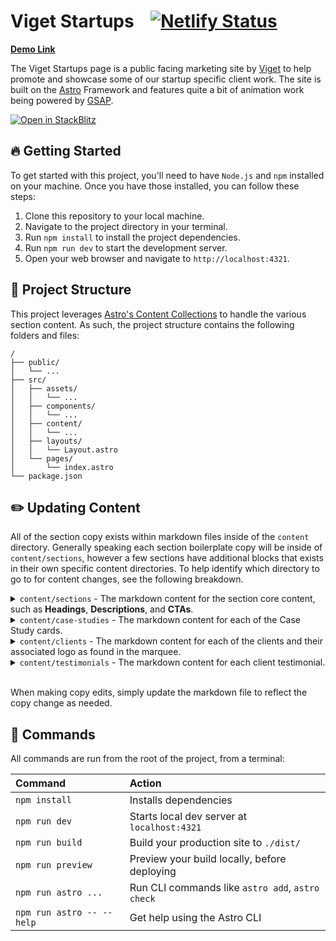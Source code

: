 # Viget Startups &nbsp;&nbsp;&nbsp;[![Netlify Status](https://api.netlify.com/api/v1/badges/b4ea76dd-97db-4305-87fd-d7aeee751929/deploy-status)](https://app.netlify.com/sites/viget-startups/deploys)

[**Demo Link**](https://viget-startups.netlify.app/)

The Viget Startups page is a public facing marketing site by [Viget](https://www.viget.com) to help promote and showcase some of our startup specific client work. The site is built on the [Astro](https://astro.build/) Framework and features quite a bit of animation work being powered by [GSAP](https://gsap.com/).

[![Open in StackBlitz](https://developer.stackblitz.com/img/open_in_stackblitz.svg)](https://stackblitz.com/~/github.com/vigetlabs/viget-startups)

## 🔥 Getting Started

To get started with this project, you'll need to have `Node.js` and `npm` installed on your machine. Once you have those installed, you can follow these steps:

1. Clone this repository to your local machine.
2. Navigate to the project directory in your terminal.
3. Run `npm install` to install the project dependencies.
4. Run `npm run dev` to start the development server.
5. Open your web browser and navigate to `http://localhost:4321`.

## 🚀 Project Structure

This project leverages [Astro's Content Collections](https://docs.astro.build/en/tutorials/add-content-collections/) to handle the various section content. As such, the project structure contains the following folders and files:

```text
/
├── public/
│   └── ...
├── src/
│   ├── assets/
│   │   └── ...
│   ├── components/
│   │   └── ...
│   ├── content/
│   │   └── ...
│   ├── layouts/
│   │   └── Layout.astro
│   └── pages/
│       └── index.astro
└── package.json
```

## ✏️ Updating Content

All of the section copy exists within markdown files inside of the `content` directory. Generally speaking each section boilerplate copy will be inside of `content/sections`, however a few sections have additional blocks that exists in their own specific content directories. To help identify which directory to go to for content changes, see the following breakdown.

<details><summary><code>content/sections</code> - The markdown content for the section core content, such as <strong>Headings</strong>, <strong>Descriptions</strong>, and <strong>CTAs</strong>.</summary>
  <img src="https://github.com/vigetlabs/viget-startups/assets/8878152/c8ca2405-e26c-4379-a58d-2179e844bfb4" alt="" />
</details>

<details><summary><code>content/case-studies</code> - The markdown content for each of the Case Study cards.</summary>
  <img src="https://github.com/vigetlabs/viget-startups/assets/8878152/e64b0d29-2de6-44b7-b4ef-b97f7b37a5ef" alt="" />
</details>

<details><summary><code>content/clients</code> - The markdown content for each of the clients and their associated logo as found in the marquee.</summary>
  <img src="https://github.com/vigetlabs/viget-startups/assets/8878152/9eba6800-ebbf-4d18-a6a4-b8af1501f2e0" alt="" />
</details>

<details><summary><code>content/testimonials</code> - The markdown content for each client testimonial.</summary>
  <img src="https://github.com/vigetlabs/viget-startups/assets/8878152/62ee99ae-ce24-4a6e-bb5c-726111caf756" alt="" />
</details>

<br>

When making copy edits, simply update the markdown file to reflect the copy change as needed.

## 🧞 Commands

All commands are run from the root of the project, from a terminal:

| Command                   | Action                                           |
| :------------------------ | :----------------------------------------------- |
| `npm install`             | Installs dependencies                            |
| `npm run dev`             | Starts local dev server at `localhost:4321`      |
| `npm run build`           | Build your production site to `./dist/`          |
| `npm run preview`         | Preview your build locally, before deploying     |
| `npm run astro ...`       | Run CLI commands like `astro add`, `astro check` |
| `npm run astro -- --help` | Get help using the Astro CLI                     |
